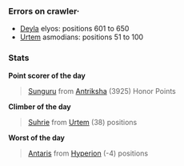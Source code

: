 ### Errors on crawler·
- [Deyla](/#/ranking/Deyla) elyos: positions 601 to 650
- [Urtem](/#/ranking/Urtem) asmodians: positions 51 to 100


### Stats

**Point scorer of the day**
>[Sunguru](/#/character/Antriksha/769272) from [Antriksha](/#/ranking/Antriksha)  (3925) Honor Points


**Climber of the day**
>[Suhrie](/#/character/Urtem/1638916) from [Urtem](/#/ranking/Urtem)  (38) positions


**Worst of the day**
>[Antaris](/#/character/Hyperion/84573) from [Hyperion](/#/ranking/Hyperion)  (-4) positions


